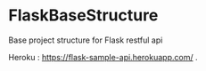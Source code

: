 # FlaskBaseStructure
Base project structure for Flask restful api

Heroku : https://flask-sample-api.herokuapp.com/ .
